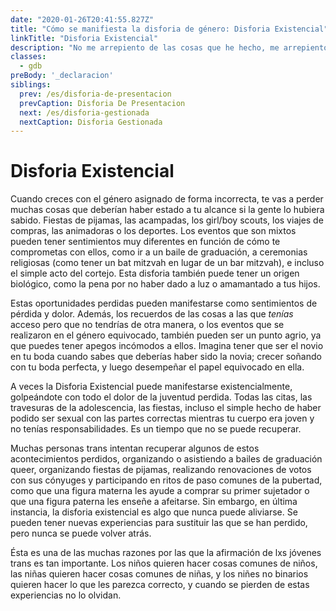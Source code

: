 ```yaml
---
date: "2020-01-26T20:41:55.827Z"
title: "Cómo se manifiesta la disforia de género: Disforia Existencial"
linkTitle: "Disforia Existencial"
description: "No me arrepiento de las cosas que he hecho, me arrepiento de las cosas que no hice cuando tuve la oportunidad."
classes:
  - gdb
preBody: '_declaracion'
siblings:
  prev: /es/disforia-de-presentacion
  prevCaption: Disforia De Presentacion
  next: /es/disforia-gestionada
  nextCaption: Disforia Gestionada
---
```


# Disforia Existencial

Cuando creces con el género asignado de forma incorrecta, te vas a perder muchas cosas que deberían haber estado a tu alcance si la gente lo hubiera sabido. Fiestas de pijamas, las acampadas, los girl/boy scouts, los viajes de compras, las animadoras o los deportes. Los eventos que son mixtos pueden tener sentimientos muy diferentes en función de cómo te comprometas con ellos, como ir a un baile de graduación, a ceremonias religiosas (como tener un bat mitzvah en lugar de un bar mitzvah), e incluso el simple acto del cortejo. Esta disforia también puede tener un origen biológico, como la pena por no haber dado a luz o amamantado a tus hijos.

Estas oportunidades perdidas pueden manifestarse como sentimientos de pérdida y dolor. Además, los recuerdos de las cosas a las que *tenías* acceso pero que no tendrías de otra manera, o los eventos que se realizaron en el género equivocado, también pueden ser un punto agrio, ya que puedes tener apegos incómodos a ellos. Imagina tener que ser el novio en tu boda cuando sabes que deberías haber sido la novia; crecer soñando con tu boda perfecta, y luego desempeñar el papel equivocado en ella.

A veces la Disforia Existencial puede manifestarse existencialmente, golpeándote con todo el dolor de la juventud perdida. Todas las citas, las travesuras de la adolescencia, las fiestas, incluso el simple hecho de haber podido ser sexual con las partes correctas mientras tu cuerpo era joven y no tenías responsabilidades. Es un tiempo que no se puede recuperar.

Muchas personas trans intentan recuperar algunos de estos acontecimientos perdidos, organizando o asistiendo a bailes de graduación queer, organizando fiestas de pijamas, realizando renovaciones de votos con sus cónyuges y participando en ritos de paso comunes de la pubertad, como que una figura materna les ayude a comprar su primer sujetador o que una figura paterna les enseñe a afeitarse. Sin embargo, en última instancia, la disforia existencial es algo que nunca puede aliviarse. Se pueden tener nuevas experiencias para sustituir las que se han perdido, pero nunca se puede volver atrás.

Ésta es una de las muchas razones por las que la afirmación de lxs jóvenes trans es tan importante. Los niños quieren hacer cosas comunes de niños, las niñas quieren hacer cosas comunes de niñas, y los niñes no binarios quieren hacer lo que les parezca correcto, y cuando se pierden de estas experiencias no lo olvidan.

